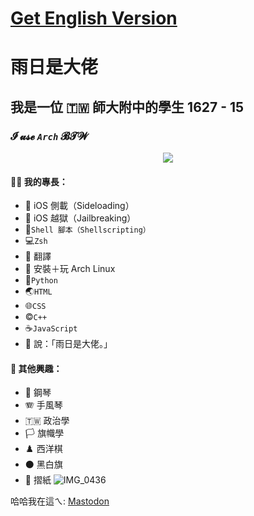 # [Get English Version](https://github.com/olivertzeng/olivertzeng/blob/main/README.md)
# 雨日是大佬
## 我是一位 🇹🇼 師大附中的學生 1627 - 15
### **𝓘 𝓾𝓼𝓮 *`Arch`* 𝓑𝓣𝓦**

<p align="center">
  <a href="https://skillicons.dev">
    <img src="https://skillicons.dev/icons?i=git,py,bash,linux,md,vim,cpp,html,js,css,discord,instagram,twitter,github,stackoverflow,wordpress" />
  </a>
</p>

#### 🤹‍♂️ 我的專長：
* 📲 iOS 側載（Sideloading）
* 📱 iOS 越獄（Jailbreaking）
* 🐚`Shell 腳本（Shellscripting）`
* 💻`Zsh`
* 🔄 翻譯
* 🐧 安裝＋玩 Arch Linux
* 🐍`Python`
* 🌏`HTML`
* 🌐`CSS`
* ©️`C++`
* ☕️`JavaScript`
* 🛐 說：「雨日是大佬。」

#### 🔬 其他興趣：
* 🎹 鋼琴
* 🪗 手風琴
* 🇹🇼 政治學
* 🏳️ 旗幟學
* ♟️ 西洋棋
* ⚫️ 黑白旗
* 📄 摺紙
![IMG_0436](https://github.com/olivertzeng/olivertzeng/assets/86348833/8e1cc5be-b94b-48ec-bcb0-a3dad2e6b9d9)


哈哈我在這ㄟ:
<a rel="me" href="https://mastodon.social/@olivertzeng">Mastodon</a>

